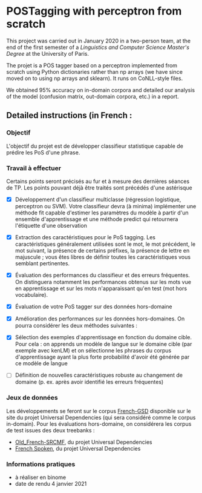 # POSTagging with perceptron from scratch
This project was carried out in January 2020 in a two-person team, at the end of the first semester of a *Linguistics and Computer Science Master's Degree* at the University of Paris.

The projet is a POS tagger based on a perceptron implemented from scratch using Python dictionaries rather than np arrays (we have since moved on to using np arrays and sklearn). It runs on CoNLL-style files.

We obtained 95% accuracy on in-domain corpora and detailed our analysis of the model (confusion matrix, out-domain corpora, etc.) in a report.




## Detailed instructions (in French :

### Objectif
L'objectif du projet est de développer classifieur statistique capable de prédire les PoS d'une phrase.

### Travail à effectuer
Certains points seront précisés au fur et à mesure des dernières séances de TP. Les points pouvant déjà être traités sont précédés d'une astérisque

- [x] Développement d'un classifieur multiclasse (régression logistique, perceptron ou SVM). Votre classifieur devra (à minima) implémenter une méthode fit capable d'estimer les paramètres du modèle à partir d'un ensemble d'apprentissage et une méthode predict qui retournera l'étiquette d'une observation
- [x] Extraction des caractéristiques pour le PoS tagging. Les caractéristiques généralement utilisées sont le mot, le mot précédent, le mot suivant, la présence de certains préfixes, la présence de lettre en majuscule ; vous êtes libres de définir toutes les caractéristiques vous semblant pertinentes.
- [x] Évaluation des performances du classifieur et des erreurs fréquentes. On distinguera notamment les performances obtenus sur les mots vue en apprentissage et sur les mots n'apparaissant qu'en test (mot hors vocabulaire).
- [x] Évaluation de votre PoS tagger sur des données hors-domaine
- [x] Amélioration des performances sur les données hors-domaines. On pourra considérer les deux méthodes suivantes :
- [x] Sélection des exemples d'apprentissage en fonction du domaine cible. Pour cela : on apprends un modèle de langue sur le domaine cible (par exemple avec kenLM) et on sélectionne les phrases du corpus d'apprentissage ayant la plus forte probabilité d'avoir été générée par ce modèle de langue
- [ ] Définition de nouvelles caractéristiques robuste au changement de domaine (p. ex. après avoir identifié les erreurs fréquentes)


### Jeux de données

Les développements se feront sur le corpus [French-GSD](https://universaldependencies.org/treebanks/fr_gsd/index.html) disponible sur le site du projet Universal Dependencies (qui sera considéré comme le corpus in-domain).
Pour les évaluations hors-domaine, on considérera les corpus de test issues des deux treebanks :
- [Old_French-SRCMF](https://universaldependencies.org/treebanks/fro_srcmf/index.html), du projet Universal Dependencies
- [French Spoken](https://universaldependencies.org/treebanks/fr_spoken/index.html), du projet Universal Dependencies


### Informations pratiques

- à réaliser en binome
- date de rendu 4 janvier 2021
